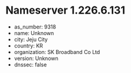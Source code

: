# Nameserver 1.226.6.131

* as_number: 9318
* name: Unknown
* city: Jeju City
* country: KR
* organization: SK Broadband Co Ltd
* version: Unknown
* dnssec: false
